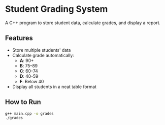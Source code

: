 # Student Grading System

A C++ program to store student data, calculate grades, and display a report.

## Features
- Store multiple students' data  
- Calculate grade automatically:  
  - **A**: 90+  
  - **B**: 75–89  
  - **C**: 60–74  
  - **D**: 40–59  
  - **F**: Below 40  
- Display all students in a neat table format  

## How to Run
```bash
g++ main.cpp -o grades
./grades
